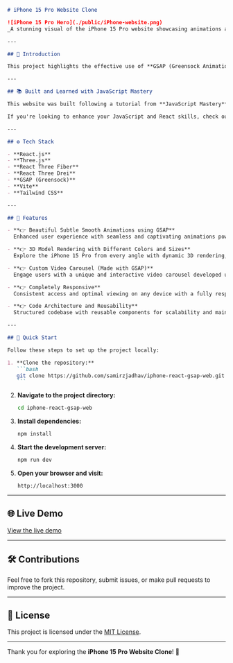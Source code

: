 ````markdown
# iPhone 15 Pro Website Clone

![iPhone 15 Pro Hero](./public/iPhone-website.png)  
_A stunning visual of the iPhone 15 Pro website showcasing animations and 3D models._

---

## 🤖 Introduction

This project highlights the effective use of **GSAP (Greensock Animations)** and **Three.js** to create an engaging user experience. It includes dynamic rendering of iPhone 15 Pro models, showcasing various colors and shapes, and a custom-built video carousel.

---

## 📚 Built and Learned with JavaScript Mastery

This website was built following a tutorial from **JavaScript Mastery**, a platform dedicated to teaching developers modern web development techniques. The tutorial provided valuable insights into using advanced tools like **React Three Fiber**, **GSAP**, and **Three.js** for creating visually stunning web experiences.

If you're looking to enhance your JavaScript and React skills, check out **JavaScript Mastery's tutorials** for hands-on learning!

---

## ⚙️ Tech Stack

- **React.js**
- **Three.js**
- **React Three Fiber**
- **React Three Drei**
- **GSAP (Greensock)**
- **Vite**
- **Tailwind CSS**

---

## 🔋 Features

- **👉 Beautiful Subtle Smooth Animations using GSAP**  
  Enhanced user experience with seamless and captivating animations powered by GSAP.

- **👉 3D Model Rendering with Different Colors and Sizes**  
  Explore the iPhone 15 Pro from every angle with dynamic 3D rendering, offering various color and size options.

- **👉 Custom Video Carousel (Made with GSAP)**  
  Engage users with a unique and interactive video carousel developed using GSAP for a personalized browsing experience.

- **👉 Completely Responsive**  
  Consistent access and optimal viewing on any device with a fully responsive design that adapts to different screen sizes.

- **👉 Code Architecture and Reusability**  
  Structured codebase with reusable components for scalability and maintainability.

---

## 🤸 Quick Start

Follow these steps to set up the project locally:

1. **Clone the repository:**
   ```bash
   git clone https://github.com/samirzjadhav/iphone-react-gsap-web.git
   ```
````

2. **Navigate to the project directory:**
   ```bash
   cd iphone-react-gsap-web
   ```
3. **Install dependencies:**
   ```bash
   npm install
   ```
4. **Start the development server:**
   ```bash
   npm run dev
   ```
5. **Open your browser and visit:**
   ```
   http://localhost:3000
   ```

---

## 🌐 Live Demo

[View the live demo](https://github.com/samirzjadhav/iphone-react-gsap-web)

---

## 🛠️ Contributions

Feel free to fork this repository, submit issues, or make pull requests to improve the project.

---

## 📄 License

This project is licensed under the [MIT License](LICENSE).

---

Thank you for exploring the **iPhone 15 Pro Website Clone**! 🚀

```

```

